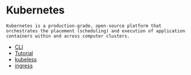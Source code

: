 # Kubernetes
    Kubernetes is a production-grade, open-source platform that orchestrates the placement (scheduling) and execution of application containers within and across computer clusters.

* [CLI](kubernetes/CLI)
* [Tutorial](kubernetes/tutorial)
* [kubeless](kubeless)
* [ingress](ingress)
